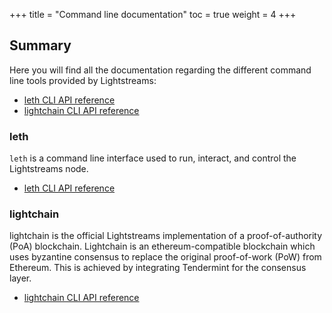 +++
title = "Command line documentation"
toc = true
weight = 4
+++
## Summary

Here you will find all the documentation regarding the different command line tools provided by Lightstreams:

- [leth CLI API reference](/cli-docs/leth)
- [lightchain CLI API reference](/cli-docs/lightchain)

### leth

`leth` is a command line interface used to run, interact, and control the Lightstreams node.

- [leth CLI API reference](/cli-docs/leth)

### lightchain

lightchain is the official Lightstreams implementation of a proof-of-authority (PoA) blockchain. Lightchain is an ethereum-compatible blockchain which uses byzantine consensus to replace the original proof-of-work (PoW) from Ethereum. This is achieved by integrating Tendermint for the consensus layer.

- [lightchain CLI API reference](/cli-docs/lightchain)


